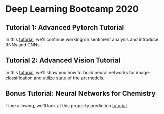 # Deep Learning Bootcamp 2020

## Tutorial 1: Advanced Pytorch Tutorial
In this [tutorial](https://colab.research.google.com/drive/1B2EGhKm6z2bz9F4MzItgUV5peAX2ztsQ), we'll continue working on sentiment analysis and introduce RNNs and CNNs. 

## Tutorial 2: Advanced Vision Tutorial
In this [tutorial](https://colab.research.google.com/drive/148Fs9g2MJ85uBk3nrG1qa2YVZ68BnP5L), we'll show you how to build neural networks for image-classification and utilize state of the art models.

## Bonus Tutorial: Neural Networks for Chemistry
Time allowing, we'll look at this property prediction [tutorial](https://colab.research.google.com/drive/16wIITY3AUC-k8gTVYjMqltKX8XSBCVQI).
